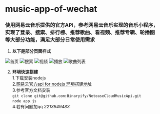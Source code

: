 # music-app-of-wechat
### 使用网易云音乐提供的官方API，参考网易云音乐实现的音乐小程序，实现了登录、搜索、排行榜、推荐歌曲、看视频、推荐专辑、轮播图等大部分功能，满足大部分日常使用需求
1. **以下是部分页面样式**

![首页](https://github.com/FSbrand/music-app-of-wechat/blob/main/wyyimage/%E5%B1%8F%E5%B9%95%E6%88%AA%E5%9B%BE%202021-09-10%20145329.png)
![搜索](https://github.com/FSbrand/music-app-of-wechat/blob/main/wyyimage/searchg.png)
![视频](https://github.com/FSbrand/music-app-of-wechat/blob/main/wyyimage/%E5%B1%8F%E5%B9%95%E6%88%AA%E5%9B%BE%202021-09-10%20145422.png)
![播放](https://github.com/FSbrand/music-app-of-wechat/blob/main/wyyimage/play.png)
![歌曲列表](https://github.com/FSbrand/music-app-of-wechat/blob/main/wyyimage/song_list.png)

2. **环境快速搭建**  
1.下载安装nodejs  
2.[网易云官方api for nodejs 环境搭建地址](https://neteasecloudmusicapi.js.org/#/?id=neteasecloudmusicapi)  
3.参考官方文档安装  
```git clone git@github.com:Binaryify/NeteaseCloudMusicApi.git```  
```node app.js```  
4.若有问题加qq *2213949483*  
